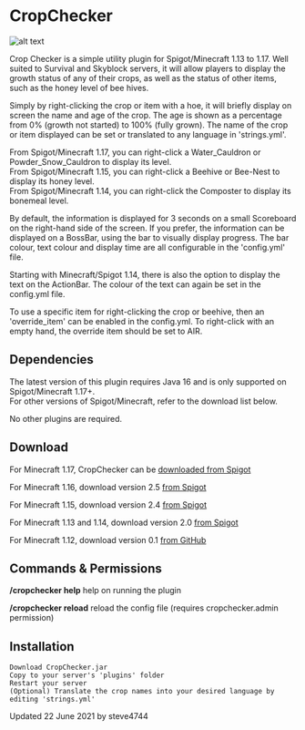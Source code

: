 # CropChecker

![alt text](https://www.spigotmc.org/attachments/2019-01-16_09-58-07-png.398269/ "CropChecker by steve4744")

Crop Checker is a simple utility plugin for Spigot/Minecraft 1.13 to 1.17. Well suited to Survival and Skyblock servers, it will allow players to display the growth status of any of their crops, as well as the status of other items, such as the honey level of bee hives.

Simply by right-clicking the crop or item with a hoe, it will briefly display on screen the name and age of the crop. The age is shown as a percentage from 0% (growth not started) to 100% (fully grown). The name of the crop or item displayed can be set or translated to any language in 'strings.yml'.

From Spigot/Minecraft 1.17, you can right-click a Water_Cauldron or Powder_Snow_Cauldron to display its level.<br>
From Spigot/Minecraft 1.15, you can right-click a Beehive or Bee-Nest to display its honey level.<br>
From Spigot/Minecraft 1.14, you can right-click the Composter to display its bonemeal level.

By default, the information is displayed for 3 seconds on a small Scoreboard on the right-hand side of the screen. If you prefer, the information can be displayed on a BossBar, using the bar to visually display progress. The bar colour, text colour and display time are all configurable in the 'config.yml' file.

Starting with Minecraft/Spigot 1.14, there is also the option to display the text on the ActionBar. The colour of the text can again be set in the config.yml file.

To use a specific item for right-clicking the crop or beehive, then an 'override_item' can be enabled in the config.yml. To right-click with an empty hand, the override item should be set to AIR.


## Dependencies
The latest version of this plugin requires Java 16 and is only supported on Spigot/Minecraft 1.17+.<br>
For other versions of Spigot/Minecraft, refer to the download list below.

No other plugins are required.


## Download
For Minecraft 1.17, CropChecker can be [downloaded from Spigot](https://www.spigotmc.org/resources/cropchecker-check-crop-growth-progress.64044/ "CropChecker by steve4744")

For Minecraft 1.16, download version 2.5 [from Spigot](https://www.spigotmc.org/resources/cropchecker-check-crop-growth-progress.64044/download?version=339368 "CropChecker v2.5")

For Minecraft 1.15, download version 2.4 [from Spigot](https://www.spigotmc.org/resources/cropchecker-check-crop-growth-progress.64044/download?version=312297 "CropChecker v2.4")

For Minecraft 1.13 and 1.14, download version 2.0 [from Spigot](https://www.spigotmc.org/resources/cropchecker-check-crop-growth-progress.64044/download?version=299945/ "CropChecker v2.0")

For Minecraft 1.12, download version 0.1 [from GitHub](https://github.com/steve4744/CropChecker/releases/download/v0.1/CropChecker.jar "CropChecker v0.1")


## Commands & Permissions
__/cropchecker help__ help on running the plugin

__/cropchecker reload__ reload the config file (requires cropchecker.admin permission)


## Installation

    Download CropChecker.jar
    Copy to your server's 'plugins' folder
    Restart your server
    (Optional) Translate the crop names into your desired language by editing 'strings.yml'


Updated 22 June 2021 by steve4744
